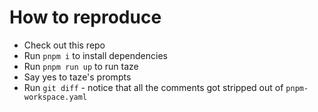 # How to reproduce

- Check out this repo
- Run `pnpm i` to install dependencies
- Run `pnpm run up` to run taze
- Say yes to taze's prompts
- Run `git diff` - notice that all the comments got stripped out of `pnpm-workspace.yaml`